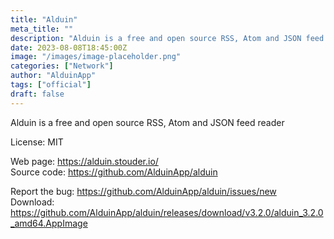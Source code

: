 ```yaml
---
title: "Alduin"
meta_title: ""
description: "Alduin is a free and open source RSS, Atom and JSON feed reader"
date: 2023-08-08T18:45:00Z
image: "/images/image-placeholder.png"
categories: ["Network"]
author: "AlduinApp"
tags: ["official"]
draft: false
---
```


Alduin is a free and open source RSS, Atom and JSON feed reader

License: MIT

Web page: https://alduin.stouder.io/  
Source code: https://github.com/AlduinApp/alduin

Report the bug: https://github.com/AlduinApp/alduin/issues/new  
Download: https://github.com/AlduinApp/alduin/releases/download/v3.2.0/alduin_3.2.0_amd64.AppImage
